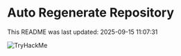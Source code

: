 # Auto Regenerate Repository

This README was last updated: 2025-09-15 11:07:31

 ![TryHackMe](https://tryhackme.com/badge/533634)